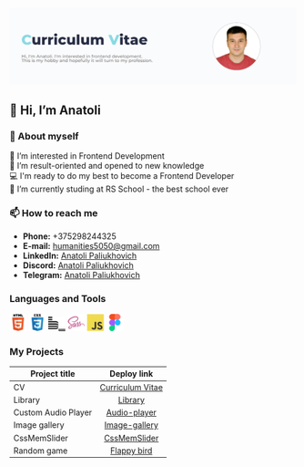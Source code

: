 [<img alt="profile" src="img/profile.png">](https://Anatoli-Paliukhovich.github.io/rsschool-cv/)

## 👋 Hi, I’m Anatoli
### 💬 About myself  
 👀 I’m interested in Frontend Development  
 🌱 I’m result-oriented and opened to new knowledge  
 💻 I'm ready to do my best to become a Frontend Developer  
 🔭 I’m currently studing at RS School - the best school ever  
### 📫 How to reach me   
- __Phone:__ +375298244325  
- __E-mail:__ [humanities5050@gmail.com](humanities5050@gmail.com)
- __LinkedIn:__ [Anatoli Paliukhovich](https://www.linkedin.com/in/anatoli-paliukhovich-545b07215/)
- __Discord:__ [Anatoli Paliukhovich](https://discordapp.com/users/anatoli0243)
- __Telegram:__ [Anatoli Paliukhovich](https://t.me/Anatoli_Paliukhovich)
### Languages and Tools
<img alt="HTML5 icon" width="30px" src="img/html.svg">   <img alt="CSS3 icon" width="30px" src="img/css.svg">  <img alt="BEM icon" width="30px" src="img/bem.svg">  <img alt="SASS icon" width="30px" src="img/sass.png">   <img alt="JS icon" width="30px" src="img/js.svg">   <img alt="Figma icon" width="30px" src="img/figma.svg">  
### My Projects
 Project title            |   Deploy link
--------------------------|:-----------------------:
CV                        |   [Curriculum Vitae](https://Anatoli-Paliukhovich.github.io/rsschool-cv/)
Library                   |   [Library](https://rolling-scopes-school.github.io/anatoli-paliukhovich-JSFEPRESCHOOL2023Q2/library/)
Custom Audio Player       |   [Audio-player](https://rolling-scopes-school.github.io/anatoli-paliukhovich-JSFEPRESCHOOL2023Q2/js30audioplayer/)
Image gallery             |   [Image-gallery](https://rolling-scopes-school.github.io/anatoli-paliukhovich-JSFEPRESCHOOL2023Q2/js30image-galery/)
CssMemSlider              |   [CssMemSlider](https://anatoli-paliukhovich.github.io/cssMemeSlider/cssMemeSlider/index.html)
Random game               |   [Flappy bird](https://rolling-scopes-school.github.io/anatoli-paliukhovich-JSFEPRESCHOOL2023Q2/random-game/)
<!---
Anatoli-Paliukhovich/Anatoli-Paliukhovich is a ✨ special ✨ repository because its `README.md` (this file) appears on your GitHub profile.
You can click the Preview link to take a look at your changes.
--->
